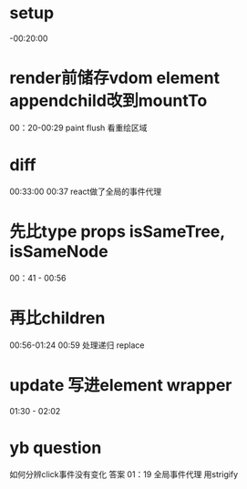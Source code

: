 # setup
-00:20:00


# render前储存vdom element appendchild改到mountTo
00：20-00:29
paint flush 看重绘区域

# diff
00:33:00
00:37 react做了全局的事件代理

# 先比type props isSameTree, isSameNode
00：41 - 00:56

# 再比children
00:56-01:24
00:59 处理递归 replace

# update 写进element wrapper
01:30 - 02:02

# yb question
如何分辨click事件没有变化
答案 01：19
全局事件代理 用strigify
